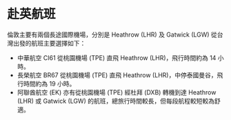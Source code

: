 # 赴英航班

倫敦主要有兩個長途國際機場，分別是 Heathrow (LHR) 及 Gatwick (LGW) 從台灣出發的航班主要選擇如下：
* 中華航空 CI61 從桃園機場 (TPE) 直飛 Heathrow (LHR)，飛行時間約為 14 小時。
* 長榮航空 BR67 從桃園機場 (TPE) 直飛 Heathrow (LHR)，中停泰國曼谷，飛行時間約為 19 小時。
* 阿聯酋航空 (EK) 亦有從桃園機場 (TPE) 經杜拜 (DXB) 轉機到達 Heathrow (LHR) 或 Gatwick (LGW) 的航班，總旅行時間較長，但每段航程較短較為舒適。
